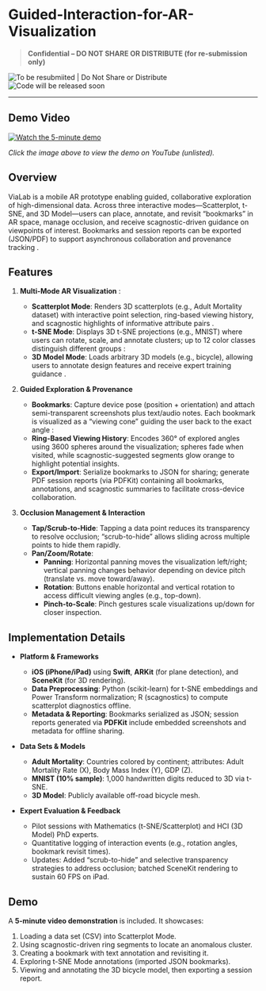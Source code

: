# Guided-Interaction-for-AR-Visualization
> **Confidential – DO NOT SHARE OR DISTRIBUTE (for re-submission only)**  

![To be resubmiited | Do Not Share or Distribute](https://img.shields.io/badge/To_be_resubmitted–Do_Not_Share_or_Distribute-red)
![Code will be released soon](https://img.shields.io/badge/Code_will_be_released_soon-yellow)

---
## Demo Video

[![Watch the 5-minute demo](https://img.youtube.com/vi/FWT4_I4quno/0.jpg)](https://youtu.be/FWT4_I4quno)

_Click the image above to view the demo on YouTube (unlisted)._  



## Overview  
ViaLab is a mobile AR prototype enabling guided, collaborative exploration of high-dimensional data. Across three interactive modes—Scatterplot, t-SNE, and 3D Model—users can place, annotate, and revisit “bookmarks” in AR space, manage occlusion, and receive scagnostic-driven guidance on viewpoints of interest. Bookmarks and session reports can be exported (JSON/PDF) to support asynchronous collaboration and provenance tracking .

## Features  
1. **Multi-Mode AR Visualization** :  
   - **Scatterplot Mode**: Renders 3D scatterplots (e.g., Adult Mortality dataset) with interactive point selection, ring-based viewing history, and scagnostic highlights of informative attribute pairs .  
   - **t-SNE Mode**: Displays 3D t-SNE projections (e.g., MNIST) where users can rotate, scale, and annotate clusters; up to 12 color classes distinguish different groups :  
   - **3D Model Mode**: Loads arbitrary 3D models (e.g., bicycle), allowing users to annotate design features and receive expert training guidance .  

2. **Guided Exploration & Provenance**   
   - **Bookmarks**: Capture device pose (position + orientation) and attach semi-transparent screenshots plus text/audio notes. Each bookmark is visualized as a “viewing cone” guiding the user back to the exact angle :  
   - **Ring-Based Viewing History**: Encodes 360° of explored angles using 3600 spheres around the visualization; spheres fade when visited, while scagnostic-suggested segments glow orange to highlight potential insights.  
   - **Export/Import**: Serialize bookmarks to JSON for sharing; generate PDF session reports (via PDFKit) containing all bookmarks, annotations, and scagnostic summaries to facilitate cross-device collaboration.

3. **Occlusion Management & Interaction**   
   - **Tap/Scrub-to-Hide**: Tapping a data point reduces its transparency to resolve occlusion; “scrub-to-hide” allows sliding across multiple points to hide them rapidly.  
   - **Pan/Zoom/Rotate**:  
     - **Panning**: Horizontal panning moves the visualization left/right; vertical panning changes behavior depending on device pitch (translate vs. move toward/away).  
     - **Rotation**: Buttons enable horizontal and vertical rotation to access difficult viewing angles (e.g., top-down).  
     - **Pinch-to-Scale**: Pinch gestures scale visualizations up/down for closer inspection. 

## Implementation Details  
- **Platform & Frameworks**
  - **iOS (iPhone/iPad)** using **Swift**, **ARKit** (for plane detection), and **SceneKit** (for 3D rendering).  
  - **Data Preprocessing**: Python (scikit-learn) for t-SNE embeddings and Power Transform normalization; R (scagnostics) to compute scatterplot diagnostics offline. 
  - **Metadata & Reporting**: Bookmarks serialized as JSON; session reports generated via **PDFKit** include embedded screenshots and metadata for offline sharing.   

- **Data Sets & Models**
  - **Adult Mortality**: Countries colored by continent; attributes: Adult Mortality Rate (X), Body Mass Index (Y), GDP (Z).  
  - **MNIST (10% sample)**: 1,000 handwritten digits reduced to 3D via t-SNE.  
  - **3D Model**: Publicly available off-road bicycle mesh.  

- **Expert Evaluation & Feedback**  
  - Pilot sessions with Mathematics (t-SNE/Scatterplot) and HCI (3D Model) PhD experts.  
  - Quantitative logging of interaction events (e.g., rotation angles, bookmark revisit times).  
  - Updates: Added “scrub-to-hide” and selective transparency strategies to address occlusion; batched SceneKit rendering to sustain 60 FPS on iPad.  

## Demo  
A **5-minute video demonstration** is included. It showcases:  
1. Loading a data set (CSV) into Scatterplot Mode.  
2. Using scagnostic-driven ring segments to locate an anomalous cluster.  
3. Creating a bookmark with text annotation and revisiting it.  
4. Exploring t-SNE Mode annotations (imported JSON bookmarks).  
5. Viewing and annotating the 3D bicycle model, then exporting a session report.  
 


